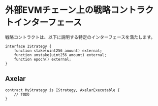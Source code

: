 # 外部EVMチェーン上の戦略コントラクトインターフェース

戦略コントラクトは、以下に説明する特定のインターフェースを満たします。

```solidity
interface IStrategy {
    function stake(uint256 amount) external;
    function unstake(uint256 amount) external;
    function epoch() external;
}
```

## Axelar

```solidity
contract MyStrategy is IStrategy, AxelarExecutable {
    // TODO
}
```
